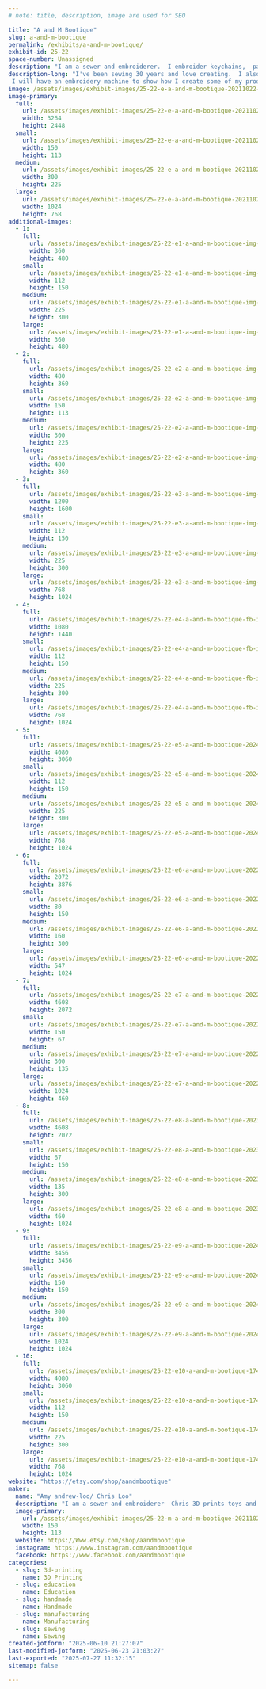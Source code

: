 ```yaml
---
# note: title, description, image are used for SEO

title: "A and M Bootique"
slug: a-and-m-bootique
permalink: /exhibits/a-and-m-bootique/
exhibit-id: 25-22
space-number: Unassigned
description: "I am a sewer and embroiderer.  I embroider keychains,  patches and accessories. Chris 3D prints toys"
description-long: "I've been sewing 30 years and love creating.  I also taught sewing and knitting at Joanns for 5 years. I love teaching others how to sew and embroider 
 I will have an embroidery machine to show how I create some of my products.  Chris has been 3D printing for 2 years. He will have an A one mini printer at the show. He will show how to 3D print and answer questions"
image: /assets/images/exhibit-images/25-22-e-a-and-m-bootique-20211022-205058-6223-300x225.jpg
image-primary: 
  full:
    url: /assets/images/exhibit-images/25-22-e-a-and-m-bootique-20211022-205058-6223-full.jpg
    width: 3264
    height: 2448
  small:
    url: /assets/images/exhibit-images/25-22-e-a-and-m-bootique-20211022-205058-6223-150x113.jpg
    width: 150
    height: 113
  medium:
    url: /assets/images/exhibit-images/25-22-e-a-and-m-bootique-20211022-205058-6223-300x225.jpg
    width: 300
    height: 225
  large:
    url: /assets/images/exhibit-images/25-22-e-a-and-m-bootique-20211022-205058-6223-1024x768.jpg
    width: 1024
    height: 768
additional-images: 
  - 1:
    full:
      url: /assets/images/exhibit-images/25-22-e1-a-and-m-bootique-img-9834-full.jpg
      width: 360
      height: 480
    small:
      url: /assets/images/exhibit-images/25-22-e1-a-and-m-bootique-img-9834-112x150.jpg
      width: 112
      height: 150
    medium:
      url: /assets/images/exhibit-images/25-22-e1-a-and-m-bootique-img-9834-225x300.jpg
      width: 225
      height: 300
    large:
      url: /assets/images/exhibit-images/25-22-e1-a-and-m-bootique-img-9834-360x480.jpg
      width: 360
      height: 480
  - 2:
    full:
      url: /assets/images/exhibit-images/25-22-e2-a-and-m-bootique-img-9671-full.jpg
      width: 480
      height: 360
    small:
      url: /assets/images/exhibit-images/25-22-e2-a-and-m-bootique-img-9671-150x113.jpg
      width: 150
      height: 113
    medium:
      url: /assets/images/exhibit-images/25-22-e2-a-and-m-bootique-img-9671-300x225.jpg
      width: 300
      height: 225
    large:
      url: /assets/images/exhibit-images/25-22-e2-a-and-m-bootique-img-9671-480x360.jpg
      width: 480
      height: 360
  - 3:
    full:
      url: /assets/images/exhibit-images/25-22-e3-a-and-m-bootique-img-9490-full.jpg
      width: 1200
      height: 1600
    small:
      url: /assets/images/exhibit-images/25-22-e3-a-and-m-bootique-img-9490-112x150.jpg
      width: 112
      height: 150
    medium:
      url: /assets/images/exhibit-images/25-22-e3-a-and-m-bootique-img-9490-225x300.jpg
      width: 225
      height: 300
    large:
      url: /assets/images/exhibit-images/25-22-e3-a-and-m-bootique-img-9490-768x1024.jpg
      width: 768
      height: 1024
  - 4:
    full:
      url: /assets/images/exhibit-images/25-22-e4-a-and-m-bootique-fb-img-1722181651220-full.jpg
      width: 1080
      height: 1440
    small:
      url: /assets/images/exhibit-images/25-22-e4-a-and-m-bootique-fb-img-1722181651220-112x150.jpg
      width: 112
      height: 150
    medium:
      url: /assets/images/exhibit-images/25-22-e4-a-and-m-bootique-fb-img-1722181651220-225x300.jpg
      width: 225
      height: 300
    large:
      url: /assets/images/exhibit-images/25-22-e4-a-and-m-bootique-fb-img-1722181651220-768x1024.jpg
      width: 768
      height: 1024
  - 5:
    full:
      url: /assets/images/exhibit-images/25-22-e5-a-and-m-bootique-20240701-214643-full.jpg
      width: 4080
      height: 3060
    small:
      url: /assets/images/exhibit-images/25-22-e5-a-and-m-bootique-20240701-214643-112x150.jpg
      width: 112
      height: 150
    medium:
      url: /assets/images/exhibit-images/25-22-e5-a-and-m-bootique-20240701-214643-225x300.jpg
      width: 225
      height: 300
    large:
      url: /assets/images/exhibit-images/25-22-e5-a-and-m-bootique-20240701-214643-768x1024.jpg
      width: 768
      height: 1024
  - 6:
    full:
      url: /assets/images/exhibit-images/25-22-e6-a-and-m-bootique-20221106-164004-full.jpg
      width: 2072
      height: 3876
    small:
      url: /assets/images/exhibit-images/25-22-e6-a-and-m-bootique-20221106-164004-80x150.jpg
      width: 80
      height: 150
    medium:
      url: /assets/images/exhibit-images/25-22-e6-a-and-m-bootique-20221106-164004-160x300.jpg
      width: 160
      height: 300
    large:
      url: /assets/images/exhibit-images/25-22-e6-a-and-m-bootique-20221106-164004-547x1024.jpg
      width: 547
      height: 1024
  - 7:
    full:
      url: /assets/images/exhibit-images/25-22-e7-a-and-m-bootique-20221021-125832-full.jpg
      width: 4608
      height: 2072
    small:
      url: /assets/images/exhibit-images/25-22-e7-a-and-m-bootique-20221021-125832-150x67.jpg
      width: 150
      height: 67
    medium:
      url: /assets/images/exhibit-images/25-22-e7-a-and-m-bootique-20221021-125832-300x135.jpg
      width: 300
      height: 135
    large:
      url: /assets/images/exhibit-images/25-22-e7-a-and-m-bootique-20221021-125832-1024x460.jpg
      width: 1024
      height: 460
  - 8:
    full:
      url: /assets/images/exhibit-images/25-22-e8-a-and-m-bootique-20230406-223056-full.jpg
      width: 4608
      height: 2072
    small:
      url: /assets/images/exhibit-images/25-22-e8-a-and-m-bootique-20230406-223056-67x150.jpg
      width: 67
      height: 150
    medium:
      url: /assets/images/exhibit-images/25-22-e8-a-and-m-bootique-20230406-223056-135x300.jpg
      width: 135
      height: 300
    large:
      url: /assets/images/exhibit-images/25-22-e8-a-and-m-bootique-20230406-223056-460x1024.jpg
      width: 460
      height: 1024
  - 9:
    full:
      url: /assets/images/exhibit-images/25-22-e9-a-and-m-bootique-20240222-222926-full.jpg
      width: 3456
      height: 3456
    small:
      url: /assets/images/exhibit-images/25-22-e9-a-and-m-bootique-20240222-222926-150x150.jpg
      width: 150
      height: 150
    medium:
      url: /assets/images/exhibit-images/25-22-e9-a-and-m-bootique-20240222-222926-300x300.jpg
      width: 300
      height: 300
    large:
      url: /assets/images/exhibit-images/25-22-e9-a-and-m-bootique-20240222-222926-1024x1024.jpg
      width: 1024
      height: 1024
  - 10:
    full:
      url: /assets/images/exhibit-images/25-22-e10-a-and-m-bootique-17496046109524532217468168698407-full.jpg
      width: 4080
      height: 3060
    small:
      url: /assets/images/exhibit-images/25-22-e10-a-and-m-bootique-17496046109524532217468168698407-112x150.jpg
      width: 112
      height: 150
    medium:
      url: /assets/images/exhibit-images/25-22-e10-a-and-m-bootique-17496046109524532217468168698407-225x300.jpg
      width: 225
      height: 300
    large:
      url: /assets/images/exhibit-images/25-22-e10-a-and-m-bootique-17496046109524532217468168698407-768x1024.jpg
      width: 768
      height: 1024
website: "https://etsy.com/shop/aandmbootique"
maker: 
  name: "Amy andrew-loo/ Chris Loo"
  description: "I am a sewer and embroiderer  Chris 3D prints toys and accessories  we will have"
  image-primary:
    url: /assets/images/exhibit-images/25-22-m-a-and-m-bootique-20211022-205058-150x113.jpg
    width: 150
    height: 113
  website: https://Www.etsy.com/shop/aandmbootique
  instagram: https://www.instagram.com/aandmbootique
  facebook: https://www.facebook.com/aandmbootique
categories: 
  - slug: 3d-printing
    name: 3D Printing
  - slug: education
    name: Education
  - slug: handmade
    name: Handmade
  - slug: manufacturing
    name: Manufacturing
  - slug: sewing
    name: Sewing
created-jotform: "2025-06-10 21:27:07"
last-modified-jotform: "2025-06-23 21:03:27"
last-exported: "2025-07-27 11:32:15"
sitemap: false

---
```

